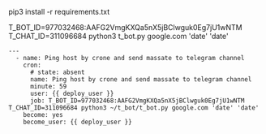 pip3 install -r requirements.txt

T_BOT_ID=977032468:AAFG2VmgKXQa5nX5jBClwguk0Eg7jU1wNTM T_CHAT_ID=311096684 python3 t_bot.py google.com 'date' 'date'


```
---
  - name: Ping host by crone and send massate to telegram channel
    cron:
      # state: absent
      name: Ping host by crone and send massate to telegram channel
      minute: 59
      user: {{ deploy_user }}
      job: T_BOT_ID=977032468:AAFG2VmgKXQa5nX5jBClwguk0Eg7jU1wNTM T_CHAT_ID=311096684 python3 ~/t_bot/t_bot.py google.com 'date' 'date'
    become: yes
    become_user: {{ deploy_user }}

```
